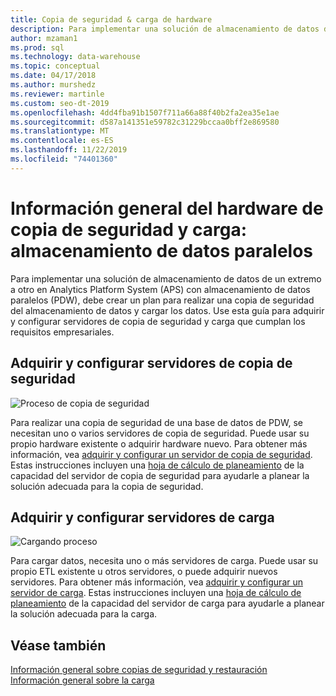 ```yaml
---
title: Copia de seguridad & carga de hardware
description: Para implementar una solución de almacenamiento de datos de un extremo a otro en Analytics Platform System (APS) con almacenamiento de datos paralelos (PDW), debe crear un plan para realizar una copia de seguridad del almacenamiento de datos y cargar los datos. Use esta guía para adquirir y configurar servidores de copia de seguridad y carga que cumplan los requisitos empresariales.
author: mzaman1
ms.prod: sql
ms.technology: data-warehouse
ms.topic: conceptual
ms.date: 04/17/2018
ms.author: murshedz
ms.reviewer: martinle
ms.custom: seo-dt-2019
ms.openlocfilehash: 4dd4fba91b1507f711a66a88f40b2fa2ea35e1ae
ms.sourcegitcommit: d587a141351e59782c31229bccaa0bff2e869580
ms.translationtype: MT
ms.contentlocale: es-ES
ms.lasthandoff: 11/22/2019
ms.locfileid: "74401360"
---
```

# <a name="backup-and-loading-hardware-overview---parallel-data-warehouse"></a>Información general del hardware de copia de seguridad y carga: almacenamiento de datos paralelos
Para implementar una solución de almacenamiento de datos de un extremo a otro en Analytics Platform System (APS) con almacenamiento de datos paralelos (PDW), debe crear un plan para realizar una copia de seguridad del almacenamiento de datos y cargar los datos. Use esta guía para adquirir y configurar servidores de copia de seguridad y carga que cumplan los requisitos empresariales.  
  
## <a name="acquire-and-configure-backup-servers"></a>Adquirir y configurar servidores de copia de seguridad  
![Proceso de copia de seguridad](media/backup-process.png "Proceso de copia de seguridad")  
  
Para realizar una copia de seguridad de una base de datos de PDW, se necesitan uno o varios servidores de copia de seguridad. Puede usar su propio hardware existente o adquirir hardware nuevo. Para obtener más información, vea [adquirir y configurar un servidor de copia de seguridad](acquire-and-configure-backup-server.md). Estas instrucciones incluyen una [hoja de cálculo de planeamiento](backup-capacity-planning-worksheet.md) de la capacidad del servidor de copia de seguridad para ayudarle a planear la solución adecuada para la copia de seguridad.  
  
## <a name="acquire-and-configure-loading-servers"></a>Adquirir y configurar servidores de carga  
![Cargando proceso](media/loading-process.png "Cargando proceso")  
  
Para cargar datos, necesita uno o más servidores de carga. Puede usar su propio ETL existente u otros servidores, o puede adquirir nuevos servidores. Para obtener más información, vea [adquirir y configurar un servidor de carga](acquire-and-configure-loading-server.md). Estas instrucciones incluyen una [hoja de cálculo de planeamiento](loading-server-capacity-planning-worksheet.md) de la capacidad del servidor de carga para ayudarle a planear la solución adecuada para la carga.  
  
## <a name="see-also"></a>Véase también  
[Información general sobre copias de seguridad y restauración](backup-and-restore-overview.md)  
[Información general sobre la carga](load-overview.md)  
  

